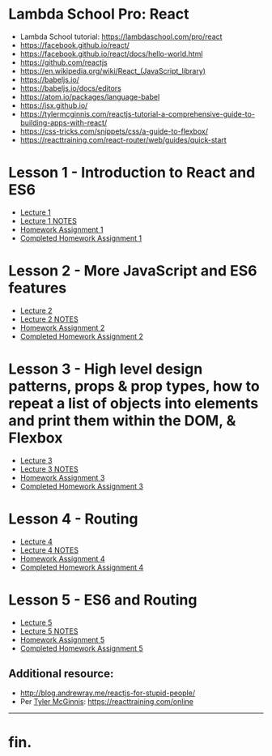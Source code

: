 # Lambda School Pro: React
- Lambda School tutorial: https://lambdaschool.com/pro/react
- https://facebook.github.io/react/
- https://facebook.github.io/react/docs/hello-world.html
- https://github.com/reactjs
- https://en.wikipedia.org/wiki/React_(JavaScript_library)
- https://babeljs.io/
- https://babeljs.io/docs/editors
- https://atom.io/packages/language-babel
- https://jsx.github.io/
- https://tylermcginnis.com/reactjs-tutorial-a-comprehensive-guide-to-building-apps-with-react/
- https://css-tricks.com/snippets/css/a-guide-to-flexbox/
- https://reacttraining.com/react-router/web/guides/quick-start

# Lesson 1 - Introduction to React and ES6
- [Lecture 1](https://youtu.be/7QwRtGtluJk)
- [Lecture 1 NOTES](Lecture1/README.md)
- [Homework Assignment 1](https://github.com/SunJieMing/LS-Pro-React-I)
- [Completed Homework Assignment 1](https://github.com/mixelpixel/LS-Pro-React-I)

# Lesson 2 - More JavaScript and ES6 features
- [Lecture 2](https://youtu.be/FQPowZglpJA)
- [Lecture 2 NOTES](Lecture2/README.md)
- [Homework Assignment 2](https://github.com/SunJieMing/LS-Pro-React-II)
- [Completed Homework Assignment 2]()

# Lesson 3 - High level design patterns, props & prop types, how to repeat a list of objects into elements and print them within the DOM, & Flexbox
- [Lecture 3](https://youtu.be/ULx7gruIh20)
- [Lecture 3 NOTES](Lecture3/README.md)
- [Homework Assignment 3](https://github.com/SunJieMing/LS-Pro-React-III)
- [Completed Homework Assignment 3]()

# Lesson 4 - Routing
- [Lecture 4](https://youtu.be/vi8oJD5EcX8)
- [Lecture 4 NOTES](Lecture4/README.md)
- [Homework Assignment 4](https://github.com/SunJieMing/LS-Pro-React-IV)
- [Completed Homework Assignment 4]()

# Lesson 5 - ES6 and Routing
- [Lecture 5](https://youtu.be/Mnfo3aCnri8)
- [Lecture 5 NOTES](Lecture5/README.md)
- [Homework Assignment 5](https://github.com/SunJieMing/LS-Pro-React-V)
- [Completed Homework Assignment 5]()

## Additional resource:
- http://blog.andrewray.me/reactjs-for-stupid-people/
- Per [Tyler McGinnis](https://tylermcginnis.com/reactjs-tutorial-a-comprehensive-guide-to-building-apps-with-react/): https://reacttraining.com/online

***
# fin.

